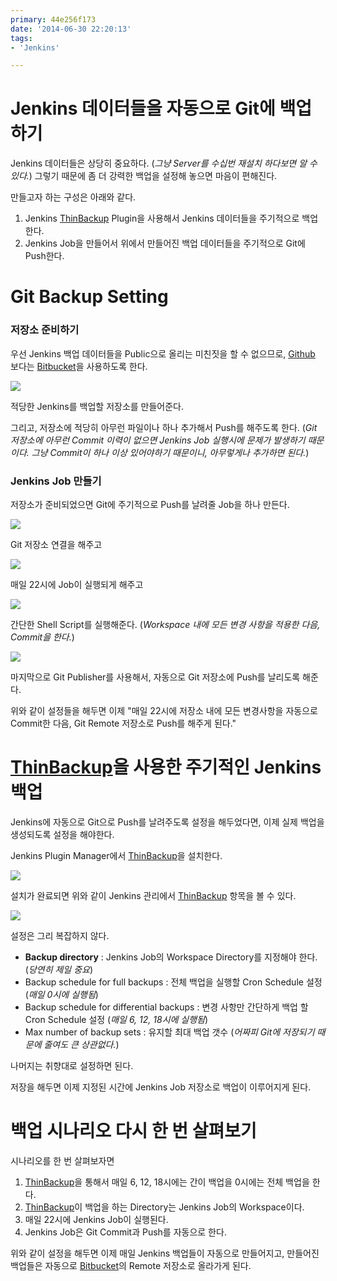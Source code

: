 ```yaml
---
primary: 44e256f173
date: '2014-06-30 22:20:13'
tags:
- 'Jenkins'

---
```


Jenkins 데이터들을 자동으로 Git에 백업하기
====================================

Jenkins 데이터들은 상당히 중요하다. (_그냥 Server를 수십번 재설치 하다보면 알 수 있다._) 그렇기 때문에 좀 더 강력한 백업을 설정해 놓으면 마음이 편해진다.

만들고자 하는 구성은 아래와 같다.

1. Jenkins [ThinBackup] Plugin을 사용해서 Jenkins 데이터들을 주기적으로 백업한다.
1. Jenkins Job을 만들어서 위에서 만들어진 백업 데이터들을 주기적으로 Git에 Push한다.


Git Backup Setting
====================================

### 저장소 준비하기

우선 Jenkins 백업 데이터들을 Public으로 올리는 미친짓을 할 수 없으므로, [Github] 보다는 [Bitbucket]을 사용하도록 한다.

![](http://files.ssen.name/captures/20140630/2.png)

적당한 Jenkins를 백업할 저장소를 만들어준다.

그리고, 저장소에 적당히 아무런 파일이나 하나 추가해서 Push를 해주도록 한다. (_Git 저장소에 아무런 Commit 이력이 없으면 Jenkins Job 실행시에 문제가 발생하기 때문이다. 그냥 Commit이 하나 이상 있어야하기 때문이니, 아무렇게나 추가하면 된다._)


### Jenkins Job 만들기

저장소가 준비되었으면 Git에 주기적으로 Push를 날려줄 Job을 하나 만든다.

![](http://files.ssen.name/captures/20140630/225539.png)

Git 저장소 연결을 해주고

![](http://files.ssen.name/captures/20140630/230225.png)

매일 22시에 Job이 실행되게 해주고

![](http://files.ssen.name/captures/20140630/230316.png)

간단한 Shell Script를 실행해준다. (_Workspace 내에 모든 변경 사항을 적용한 다음, Commit을 한다._)

![](http://files.ssen.name/captures/20140630/230429.png)

마지막으로 Git Publisher를 사용해서, 자동으로 Git 저장소에 Push를 날리도록 해준다.

위와 같이 설정들을 해두면 이제 "매일 22시에 저장소 내에 모든 변경사항을 자동으로 Commit한 다음, Git Remote 저장소로 Push를 해주게 된다."


[ThinBackup]을 사용한 주기적인 Jenkins 백업
====================================

Jenkins에 자동으로 Git으로 Push를 날려주도록 설정을 해두었다면, 이제 실제 백업을 생성되도록 설정을 해야한다.

Jenkins Plugin Manager에서 [ThinBackup]을 설치한다.

![](http://files.ssen.name/captures/20140630/1.png)

설치가 완료되면 위와 같이 Jenkins 관리에서 [ThinBackup] 항목을 볼 수 있다.

![](http://files.ssen.name/captures/20140630/230839.png)

설정은 그리 복잡하지 않다.

- **Backup directory** : Jenkins Job의 Workspace Directory를 지정해야 한다. (_당연히 제일 중요_)
- Backup schedule for full backups : 전체 백업을 실행할 Cron Schedule 설정 (_매일 0시에 실행됨_)
- Backup schedule for differential backups : 변경 사항만 간단하게 백업 할  Cron Schedule 설정 (_매일 6, 12, 18시에 실행됨_)
- Max number of backup sets : 유지할 최대 백업 갯수 (_어짜피 Git에 저장되기 때문에 줄여도 큰 상관없다._)

나머지는 취향대로 설정하면 된다.

저장을 해두면 이제 지정된 시간에 Jenkins Job 저장소로 백업이 이루어지게 된다.


백업 시나리오 다시 한 번 살펴보기
======================================================

시나리오를 한 번 살펴보자면

1. [ThinBackup]을 통해서 매일 6, 12, 18시에는 간이 백업을 0시에는 전체 백업을 한다.
1. [ThinBackup]이 백업을 하는 Directory는 Jenkins Job의 Workspace이다.
1. 매일 22시에 Jenkins Job이 실행된다.
1. Jenkins Job은 Git Commit과 Push를 자동으로 한다.

위와 같이 설정을 해두면 이제 매일 Jenkins 백업들이 자동으로 만들어지고, 만들어진 백업들은 자동으로 [Bitbucket]의 Remote 저장소로 올라가게 된다.



[Github]: https://github.com
[Bitbucket]: https://bitbucket.org
[ThinBackup]: https://wiki.jenkins-ci.org/display/JENKINS/thinBackup